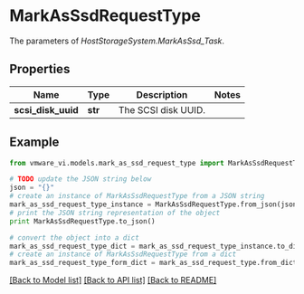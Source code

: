 # MarkAsSsdRequestType

The parameters of *HostStorageSystem.MarkAsSsd_Task*. 

## Properties
Name | Type | Description | Notes
------------ | ------------- | ------------- | -------------
**scsi_disk_uuid** | **str** | The SCSI disk UUID.  | 

## Example

```python
from vmware_vi.models.mark_as_ssd_request_type import MarkAsSsdRequestType

# TODO update the JSON string below
json = "{}"
# create an instance of MarkAsSsdRequestType from a JSON string
mark_as_ssd_request_type_instance = MarkAsSsdRequestType.from_json(json)
# print the JSON string representation of the object
print MarkAsSsdRequestType.to_json()

# convert the object into a dict
mark_as_ssd_request_type_dict = mark_as_ssd_request_type_instance.to_dict()
# create an instance of MarkAsSsdRequestType from a dict
mark_as_ssd_request_type_form_dict = mark_as_ssd_request_type.from_dict(mark_as_ssd_request_type_dict)
```
[[Back to Model list]](../README.md#documentation-for-models) [[Back to API list]](../README.md#documentation-for-api-endpoints) [[Back to README]](../README.md)


